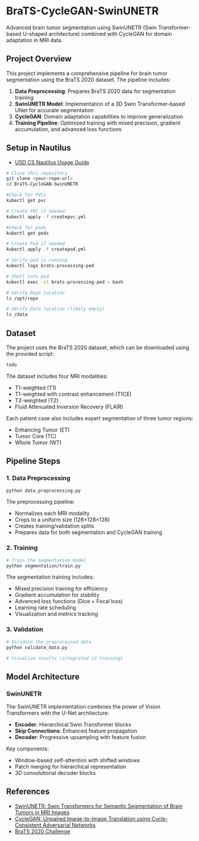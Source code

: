 # BraTS-CycleGAN-SwinUNETR

Advanced brain tumor segmentation using SwinUNETR (Swin Transformer-based U-shaped architecture) combined with CycleGAN for domain adaptation in MRI data.

## Project Overview

This project implements a comprehensive pipeline for brain tumor segmentation using the BraTS 2020 dataset. The pipeline includes:

1. **Data Preprocessing**: Prepares BraTS 2020 data for segmentation training
2. **SwinUNETR Model**: Implementation of a 3D Swin Transformer-based UNet for accurate segmentation
3. **CycleGAN**: Domain adaptation capabilities to improve generalization
4. **Training Pipeline**: Optimized training with mixed precision, gradient accumulation, and advanced loss functions

## Setup in Nautilus

- [USD CS Nautilus Usage Guide](https://docs.google.com/document/d/183yU7vXiyjbO7DGe8N86l4mDyi_KrPGieybGoV7ULcU/edit?tab=t.0)

```bash
# Clone this repository
git clone <your-repo-url>
cd BraTS-CycleGAN-SwinUNETR

#Check for PVCs
kubectl get pvc

# Create PVC if needed 
kubectl apply -f createpvc.yml

#Check for pods
kubectl get pods 

# Create Pod if needed
kubectl apply -f createpod.yml

# Verify pod is running
kubectl logs brats-processing-pod

# Shell into pod
kubectl exec -it brats-processing-pod – bash

# Verify Repo location
ls /opt/repo

# Verify Data location (likely empty)
ls /data 
```

## Dataset

The project uses the BraTS 2020 dataset, which can be downloaded using the provided script:

```bash
todo
```

The dataset includes four MRI modalities:
- T1-weighted (T1)
- T1-weighted with contrast enhancement (T1CE)
- T2-weighted (T2)
- Fluid Attenuated Inversion Recovery (FLAIR)

Each patient case also includes expert segmentation of three tumor regions:
- Enhancing Tumor (ET)
- Tumor Core (TC)
- Whole Tumor (WT)

## Pipeline Steps

### 1. Data Preprocessing

```bash
python data_preprocessing.py
```

The preprocessing pipeline:
- Normalizes each MRI modality
- Crops to a uniform size (128×128×128)
- Creates training/validation splits
- Prepares data for both segmentation and CycleGAN training

### 2. Training

```bash
# Train the segmentation model
python segmentation/train.py
```

The segmentation training includes:
- Mixed precision training for efficiency
- Gradient accumulation for stability
- Advanced loss functions (Dice + Focal loss)
- Learning rate scheduling
- Visualization and metrics tracking

### 3. Validation

```bash
# Validate the preprocessed data
python validate_data.py

# Visualize results (integrated in training)
```

## Model Architecture

### SwinUNETR

The SwinUNETR implementation combines the power of Vision Transformers with the U-Net architecture:

- **Encoder**: Hierarchical Swin Transformer blocks
- **Skip Connections**: Enhanced feature propagation
- **Decoder**: Progressive upsampling with feature fusion

Key components:
- Window-based self-attention with shifted windows
- Patch merging for hierarchical representation
- 3D convolutional decoder blocks

## References

- [SwinUNETR: Swin Transformers for Semantic Segmentation of Brain Tumors in MRI Images](https://arxiv.org/abs/2201.01266)
- [CycleGAN: Unpaired Image-to-Image Translation using Cycle-Consistent Adversarial Networks](https://arxiv.org/abs/1703.10593)
- [BraTS 2020 Challenge](https://www.med.upenn.edu/cbica/brats2020/)
